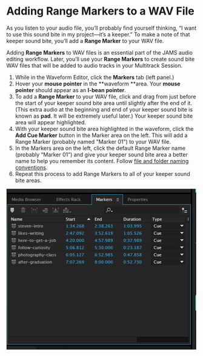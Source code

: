 # Adding Range Markers to a WAV File

As you listen to your audio file, you’ll probably find yourself thinking, “I want to use this sound bite in my project—it’s a keeper.” To make a note of that keeper sound bite, you’ll add a **Range Marker** to your WAV file.

Adding **Range Markers** to WAV files is an essential part of the JAMS audio editing workflow. Later, you’ll use your **Range Markers** to create sound bite WAV files that will be added to audio tracks in your Multitrack Session.

1. While in the Waveform Editor, click the **Markers** tab \(left panel.\)
2. Hover your **mouse pointer** in the **waveform **area. Your **mouse pointer** should appear as an **I-bean pointer**.
3. To add a **Range Marker** to your WAV file, click and drag from just before the start of your keeper sound bite area until slightly after the end of it. \(This extra audio at the beginning and end of your keeper sound bite is known as **pad**. It will be extremely useful later.\) Your keeper sound bite area will appear highlighted.
4. With your keeper sound bite area highlighted in the waveform, click the **Add Cue Marker** button in the Marker area on the left. This will add a Range Marker \(probably named "Marker 01"\) to your WAV file.
5. In the Markers area on the left, click the default Range Marker name \(probably “Marker 01”\) and give your keeper sound bite area a better name to help you remember its content. Follow [file and folder naming conventions](https://jjloomis.gitbooks.io/file-and-folder-management/content/file-and-folder-naming-conventions.html).
6. Repeat this process to add Range Markers to all of your keeper sound bite areas.

![Range Markers in the Markers panel.](/assets/adding-range-markers.png)

